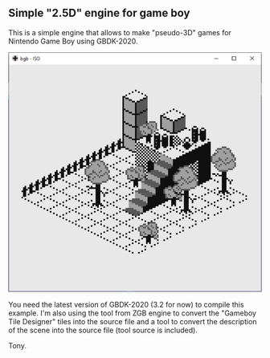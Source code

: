 Simple "2.5D" engine for game boy
---------------------------------

This is a simple engine that allows to make "pseudo-3D" games for Nintendo Game Boy using
GBDK-2020.

![screenshot](/screenshot.png)

You need the latest version of GBDK-2020 (3.2 for now) to compile this example. I'm also
using the tool from ZGB engine to convert the "Gameboy Tile Designer" tiles into the source 
file and a tool to convert the description of the scene into the source file (tool source 
is included).

Tony.